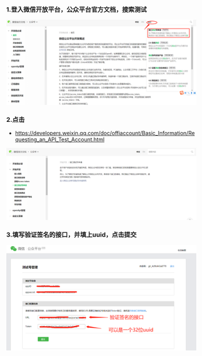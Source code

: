 ### 1.登入微信开放平台，公众平台官方文档，搜索测试



![1636616227082](.\pic\1636616227082.png)



### 2.点击

- https://developers.weixin.qq.com/doc/offiaccount/Basic_Information/Requesting_an_API_Test_Account.html

![1636611978886](.\pic\1636611978886.png)





### 3.填写验证签名的接口，并填上uuid，点击提交

![1636615992526](.\pic\1636615992526.png)